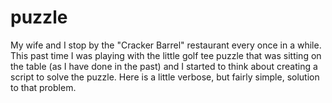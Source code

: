 # puzzle

My wife and I stop by the "Cracker Barrel" restaurant every once in a while.  This past time I was playing with the little golf tee puzzle that was sitting on the table (as I have done in the past) and I started to think about creating a script to solve the puzzle.   Here is a little verbose, but fairly simple, solution to that problem.